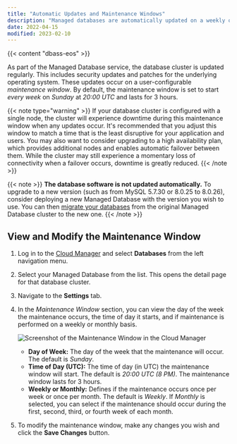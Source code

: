 ```yaml
---
title: "Automatic Updates and Maintenance Windows"
description: "Managed databases are automatically updated on a weekly or monthly basis. Learn how to manage these maintenance windows in the Cloud Manager"
date: 2022-04-15
modified: 2023-02-10
---
```


{{< content "dbass-eos" >}}

As part of the Managed Database service, the database cluster is updated regularly. This includes security updates and patches for the underlying operating system. These updates occur on a user-configurable *maintenance window*. By default, the maintenance window is set to start *every week* on *Sunday* at *20:00 UTC* and lasts for 3 hours.

{{< note type="warning" >}}
If your database cluster is configured with a single node, the cluster will experience downtime during this maintenance window when any updates occur. It's recommended that you adjust this window to match a time that is the least disruptive for your application and users. You may also want to consider upgrading to a high availability plan, which provides additional nodes and enables automatic failover between them. While the cluster may still experience a momentary loss of connectivity when a failover occurs, downtime is greatly reduced.
{{< /note >}}

{{< note >}}
**The database software is not updated automatically.** To upgrade to a new version (such as from MySQL 5.7.30 or 8.0.25 to 8.0.26), consider deploying a new Managed Database with the version you wish to use. You can then [migrate your databases](/docs/products/databases/managed-databases/guides/migrate-mysql/) from the original Managed Database cluster to the new one.
{{< /note >}}

## View and Modify the Maintenance Window

1. Log in to the [Cloud Manager](https://cloud.linode.com/) and select **Databases** from the left navigation menu.

1. Select your Managed Database from the list. This opens the detail page for that database cluster.

1. Navigate to the **Settings** tab.

1. In the *Maintenance Window* section, you can view the day of the week the maintenance occurs, the time of day it starts, and if maintenance is performed on a weekly or monthly basis.

    ![Screenshot of the Maintenance Window in the Cloud Manager](maintenance-window.png)

    - **Day of Week:** The day of the week that the maintenance will occur. The default is *Sunday*.
    - **Time of Day (UTC):** The time of day (in UTC) the maintenance window will start. The default is *20:00 UTC (8 PM)*. The maintenance window lasts for 3 hours.
    - **Weekly or Monthly:** Defines if the maintenance occurs once per week or once per month. The default is *Weekly*. If *Monthly* is selected, you can select if the maintenance should occur during the first, second, third, or fourth week of each month.

1. To modify the maintenance window, make any changes you wish and click the **Save Changes** button.